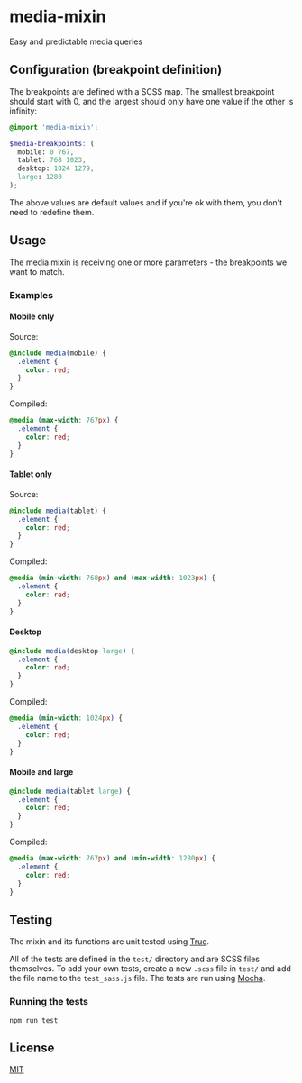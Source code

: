# media-mixin

Easy and predictable media queries

## Configuration (breakpoint definition)

The breakpoints are defined with a SCSS map. The smallest breakpoint should start with 0, and the largest should only have one value if the other is infinity:

```scss
@import 'media-mixin';

$media-breakpoints: (
  mobile: 0 767,
  tablet: 768 1023,
  desktop: 1024 1279,
  large: 1280
);
```

The above values are default values and if you're ok with them, you don't need to redefine them.

## Usage

The media mixin is receiving one or more parameters - the breakpoints we want to match.

### Examples

#### Mobile only

Source:
```scss
@include media(mobile) {
  .element {
    color: red;
  }
}
```

Compiled:
```css
@media (max-width: 767px) {
  .element {
    color: red;
  }
}
```

#### Tablet only

Source:
```scss
@include media(tablet) {
  .element {
    color: red;
  }
}
```

Compiled:
```css
@media (min-width: 768px) and (max-width: 1023px) {
  .element {
    color: red;
  }
}
```

#### Desktop

```scss
@include media(desktop large) {
  .element {
    color: red;
  }
}
```

Compiled:
```css
@media (min-width: 1024px) {
  .element {
    color: red;
  }
}
```

#### Mobile and large

```scss
@include media(tablet large) {
  .element {
    color: red;
  }
}
```

Compiled:
```css
@media (max-width: 767px) and (min-width: 1280px) {
  .element {
    color: red;
  }
}
```

## Testing

The mixin and its functions are unit tested using [True](https://github.com/oddbird/true).

All of the tests are defined in the `test/` directory and are SCSS files themselves. To add
your own tests, create a new `.scss` file in `test/` and add the file name to the `test_sass.js`
file. The tests are run using [Mocha](https://mochajs.org/).

### Running the tests

```
npm run test
```

## License

[MIT](LICENSE)
